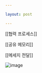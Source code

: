 ```yaml
---

layout: post

---
```


[[협력 프로세스]]

[[공유 메모리]]

[[메세지 전달]]

![image](https://user-images.githubusercontent.com/116250393/211209088-5c7e51e5-2ad8-4486-828e-b8e808734345.png)
